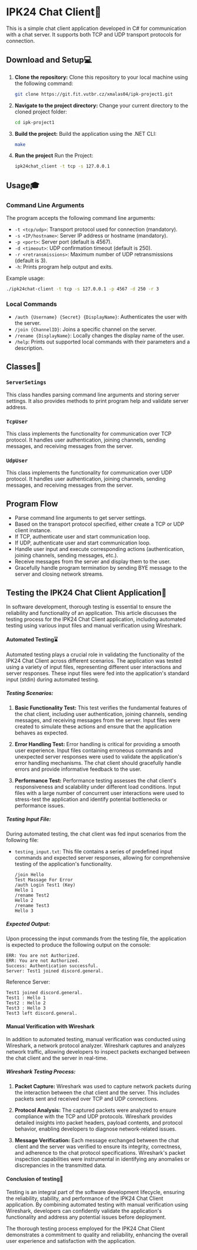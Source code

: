 # IPK24 Chat Client🔮

This is a simple chat client application developed in C# for communication with a chat server. It supports both TCP and UDP transport protocols for connection.

## Download and Setup💻

1. **Clone the repository:** Clone this repository to your local machine using the following command:

    ```bash
    git clone https://git.fit.vutbr.cz/xmalas04/ipk-project1.git
    ```

2. **Navigate to the project directory:** Change your current directory to the cloned project folder:

    ```bash
    cd ipk-project1
    ```

3. **Build the project:** Build the application using the .NET CLI:

    ```bash
    make
    ```
4. **Run the project** Run the Project:
    ```bash
    ipk24chat_client -t tcp -s 127.0.0.1
    ```
## Usage🎓

### Command Line Arguments

The program accepts the following command line arguments:

- `-t <tcp/udp>`: Transport protocol used for connection (mandatory).
- `-s <IP/hostname>`: Server IP address or hostname (mandatory).
- `-p <port>`: Server port (default is 4567).
- `-d <timeout>`: UDP confirmation timeout (default is 250).
- `-r <retransmissions>`: Maximum number of UDP retransmissions (default is 3).
- `-h`: Prints program help output and exits.

Example usage:
```bash
./ipk24chat-client -t tcp -s 127.0.0.1 -p 4567 -d 250 -r 3
```

### Local Commands

- `/auth {Username} {Secret} {DisplayName}`: Authenticates the user with the server.
- `/join {ChannelID}`: Joins a specific channel on the server.
- `/rename {DisplayName}`: Locally changes the display name of the user.
- `/help`: Prints out supported local commands with their parameters and a description.

## Classes📘

### `ServerSetings`

This class handles parsing command line arguments and storing server settings. It also provides methods to print program help and validate server address.

### `TcpUser`

This class implements the functionality for communication over TCP protocol. It handles user authentication, joining channels, sending messages, and receiving messages from the server.

### `UdpUser`

This class implements the functionality for communication over UDP protocol. It handles user authentication, joining channels, sending messages, and receiving messages from the server.

## Program Flow

- Parse command line arguments to get server settings.
- Based on the transport protocol specified, either create a TCP or UDP client instance.
- If TCP, authenticate user and start communication loop.
- If UDP, authenticate user and start communication loop.
- Handle user input and execute corresponding actions (authentication, joining channels, sending messages, etc.).
- Receive messages from the server and display them to the user.
- Gracefully handle program termination by sending BYE message to the server and closing network streams.


## Testing the IPK24 Chat Client Application🔎

In software development, thorough testing is essential to ensure the reliability and functionality of an application. This article discusses the testing process for the IPK24 Chat Client application, including automated testing using various input files and manual verification using Wireshark.

#### Automated Testing⌛

Automated testing plays a crucial role in validating the functionality of the IPK24 Chat Client across different scenarios. The application was tested using a variety of input files, representing different user interactions and server responses. These input files were fed into the application's standard input (stdin) during automated testing.

##### Testing Scenarios:

1. **Basic Functionality Test:** This test verifies the fundamental features of the chat client, including user authentication, joining channels, sending messages, and receiving messages from the server. Input files were created to simulate these actions and ensure that the application behaves as expected.

2. **Error Handling Test:** Error handling is critical for providing a smooth user experience. Input files containing erroneous commands and unexpected server responses were used to validate the application's error handling mechanisms. The chat client should gracefully handle errors and provide informative feedback to the user.

3. **Performance Test:** Performance testing assesses the chat client's responsiveness and scalability under different load conditions. Input files with a large number of concurrent user interactions were used to stress-test the application and identify potential bottlenecks or performance issues.
##### Testing Input File:

During automated testing, the chat client was fed input scenarios from the following file:

- `testing_input.txt`: This file contains a series of predefined input commands and expected server responses, allowing for comprehensive testing of the application's functionality.

    ```plaintext
    /join Hello
    Test Massage For Error
    /auth Login Test1 (Key)
    Hello 1
    /rename Test2
    Hello 2
    /rename Test3
    Hello 3
    ```

##### Expected Output:

Upon processing the input commands from the testing file, the application is expected to produce the following output on the console:

```plaintext
ERR: You are not Authorized.
ERR: You are not Authorized.
Success: Authentication successful.
Server: Test1 joined discord.general.
```
    
Reference Server:

```plaintext
Test1 joined discord.general.
Test1 : Hello 1
Test2 : Hello 2
Test3 : Hello 3
Test3 left discord.general.
```
#### Manual Verification with Wireshark

In addition to automated testing, manual verification was conducted using Wireshark, a network protocol analyzer. Wireshark captures and analyzes network traffic, allowing developers to inspect packets exchanged between the chat client and the server in real-time.

##### Wireshark Testing Process:

1. **Packet Capture:** Wireshark was used to capture network packets during the interaction between the chat client and the server. This includes packets sent and received over TCP and UDP connections.

2. **Protocol Analysis:** The captured packets were analyzed to ensure compliance with the TCP and UDP protocols. Wireshark provides detailed insights into packet headers, payload contents, and protocol behavior, enabling developers to diagnose network-related issues.

3. **Message Verification:** Each message exchanged between the chat client and the server was verified to ensure its integrity, correctness, and adherence to the chat protocol specifications. Wireshark's packet inspection capabilities were instrumental in identifying any anomalies or discrepancies in the transmitted data.

#### Conclusion of testing📣

Testing is an integral part of the software development lifecycle, ensuring the reliability, stability, and performance of the IPK24 Chat Client application. By combining automated testing with manual verification using Wireshark, developers can confidently validate the application's functionality and address any potential issues before deployment.

The thorough testing process employed for the IPK24 Chat Client demonstrates a commitment to quality and reliability, enhancing the overall user experience and satisfaction with the application.